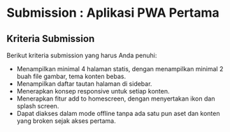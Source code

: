 # Submission : Aplikasi PWA Pertama

## Kriteria Submission
Berikut kriteria submission yang harus Anda penuhi:

- Menampilkan minimal 4 halaman statis, dengan menampilkan minimal 2 buah file gambar, tema konten bebas.
- Menampilkan daftar tautan halaman di sidebar.
- Menerapkan konsep responsive untuk setiap konten.
- Menerapkan fitur add to homescreen, dengan menyertakan ikon dan splash screen.
- Dapat diakses dalam mode offline tanpa ada satu pun aset dan konten yang broken sejak akses pertama.
